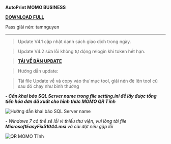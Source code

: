 **AutoPrint MOMO BUSINESS** 

[**DOWNLOAD FULL**](https://github.com/chinhanh09/PRINT-MOMO-BUSINESS/raw/main/PRINT%20MOMO%20BUSINESS.rar)

Pass giải nén: tamnguyen

-----------------------------------------------------------
> Update V4.1 cập nhật danh sách giao dịch trong ngày.

> Update V4.2 sửa lỗi không tự động relogin khi token hết hạn.

> [**TẢI VỀ BẢN UPDATE**](https://github.com/chinhanh09/PRINT-MOMO-BUSINESS/raw/main/Update.rar) 

> Hướng dẫn update:

> Tải file Update về và copy vào thư mục tool, giải nén đè lên tool cũ sau đó chạy như bình thường

**_- Cần khai báo SQL Server name trong file setting.ini để  lấy được tổng tiền hóa đơn đã xuất cho hình thức MOMO QR Tĩnh_**


![Hướng dẫn khai báo SQL Server name](https://user-images.githubusercontent.com/59678311/236171424-7c9cb801-444a-4eb4-bbb8-acce8586862b.png)



_- Windows 7 có thể sẽ lỗi vì thiếu thư viện, vui lòng tải file **MicrosoftEasyFix51044.msi** và cài đặt nếu gặp lỗi_

![QR MOMO Tĩnh](https://github.com/chinhanh09/PRINT-MOMO-BUSINESS/assets/59678311/9a9d06e1-4d6f-4000-b09d-084c92f154d2)
